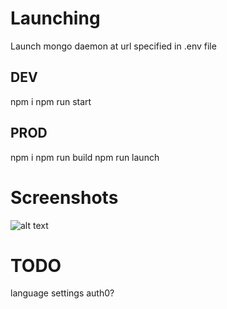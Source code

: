# Launching
Launch mongo daemon at url specified in .env file

## DEV
npm i
npm run start

## PROD
npm i
npm run build
npm run launch

# Screenshots
![alt text](/test.gif)

# TODO
language settings
auth0?